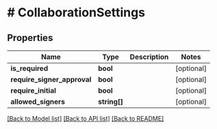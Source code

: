 # # CollaborationSettings

## Properties

Name | Type | Description | Notes
------------ | ------------- | ------------- | -------------
**is_required** | **bool** |  | [optional]
**require_signer_approval** | **bool** |  | [optional]
**require_initial** | **bool** |  | [optional]
**allowed_signers** | **string[]** |  | [optional]

[[Back to Model list]](../../README.md#models) [[Back to API list]](../../README.md#endpoints) [[Back to README]](../../README.md)
